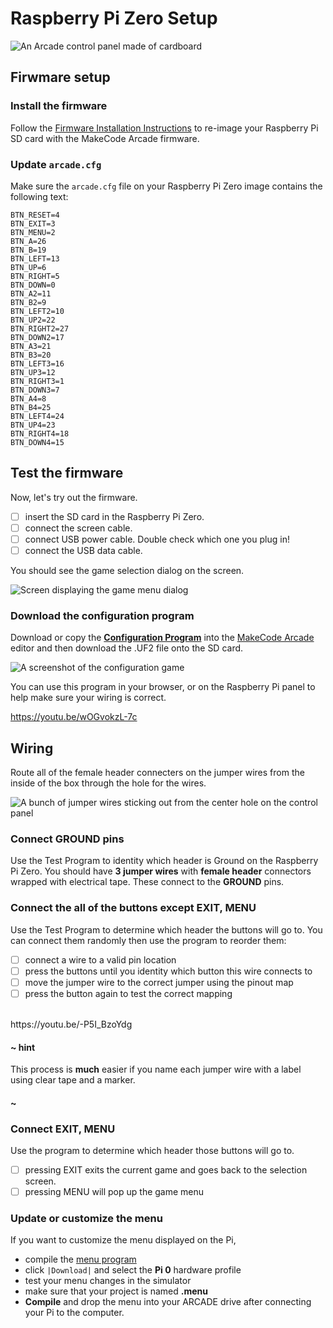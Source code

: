 # Raspberry Pi Zero Setup

![An Arcade control panel made of cardboard](/static/hardware/raspberry-pi/cardboard-control-panel/pisetup.jpg)

## Firwmare setup

### Install the firmware

Follow the [Firmware Installation Instructions](https://learn.adafruit.com/makecode-arcade-with-raspberry-pi-zero/firmware#firmware-3-1)
to re-image your Raspberry Pi SD card with the MakeCode Arcade firmware.

### Update ``arcade.cfg``

Make sure the ``arcade.cfg`` file on your Raspberry Pi Zero image contains the following text:

```
BTN_RESET=4
BTN_EXIT=3
BTN_MENU=2
BTN_A=26
BTN_B=19
BTN_LEFT=13
BTN_UP=6
BTN_RIGHT=5
BTN_DOWN=0
BTN_A2=11
BTN_B2=9
BTN_LEFT2=10
BTN_UP2=22
BTN_RIGHT2=27
BTN_DOWN2=17
BTN_A3=21
BTN_B3=20
BTN_LEFT3=16
BTN_UP3=12
BTN_RIGHT3=1
BTN_DOWN3=7
BTN_A4=8
BTN_B4=25
BTN_LEFT4=24
BTN_UP4=23
BTN_RIGHT4=18
BTN_DOWN4=15
```

## Test the firmware

Now, let's try out the firmware.

- [ ] insert the SD card in the Raspberry Pi Zero.
- [ ] connect the screen cable.
- [ ] connect USB power cable. Double check which one you plug in!
- [ ] connect the USB data cable.

You should see the game selection dialog on the screen.

![Screen displaying the game menu dialog](/static/hardware/raspberry-pi/cardboard-control-panel/gamemenu.jpg)

### Download the configuration program

Download or copy the **[Configuration Program](https://makecode.com/_gCyify35UE4K)** into the [MakeCode Arcade](@homeurl@) editor and then download the .UF2 file onto the
SD card.

![A screenshot of the configuration game](/static/hardware/raspberry-pi/cardboard-control-panel/configurator.png)

You can use this program in your browser, or on the Raspberry Pi panel to help make sure your wiring is correct.

https://youtu.be/wOGvokzL-7c

## Wiring

Route all of the female header connecters on the jumper wires from the inside of the box through the hole for the wires.

![A bunch of jumper wires sticking out from the center hole on the control panel](/static/hardware/raspberry-pi/cardboard-control-panel/cable-stick.jpg)

### Connect GROUND pins

Use the Test Program to identity which header is Ground on the Raspberry Pi Zero. 
You should have **3 jumper wires** with **female header** connectors wrapped with electrical tape. These connect to the **GROUND**
pins.

### Connect the all of the buttons except EXIT, MENU

Use the Test Program to determine which header the buttons will go to. You can connect them randomly then use the program to reorder them:

- [ ] connect a wire to a valid pin location
- [ ] press the buttons until you identity which button this wire connects to
- [ ] move the jumper wire to the correct jumper using the pinout map
- [ ] press the button again to test the correct mapping

<br/>
https://youtu.be/-P5I_BzoYdg

#### ~ hint

This process is **much** easier if you name each jumper wire with a label using clear tape and a marker.

#### ~

### Connect EXIT, MENU

Use the program to determine which header those buttons will go to.

- [ ] pressing EXIT exits the current game and goes back to the selection screen.
- [ ] pressing MENU will pop up the game menu

### Update or customize the menu

If you want to customize the menu displayed on the Pi, 

* compile the [menu program](/hardware/raspberry-pi/menu) 
* click ``|Download|`` and select the **Pi 0** hardware profile
* test your menu changes in the simulator
* make sure that your project is named **.menu**
* **Compile** and drop the menu into your ARCADE drive after connecting your Pi to the computer. 
